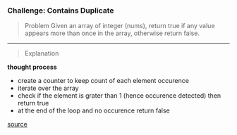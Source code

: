### Challenge: Contains Duplicate

> Problem
Given an array of integer (nums), return true if any value appears more than once in the array, otherwise return false.
___

> Explanation

**thought process**

- create a counter to keep count of each element occurence 
- iterate over the array
- check if the element is grater than 1 (hence occurence detected) then return true
- at the end of the loop and no occurence return false


 [source](https://neetcode.io/problems/duplicate-integer)
